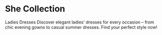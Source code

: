 # She Collection 
Ladies Dresses
Discover elegant ladies' dresses for every occasion – from chic evening gowns to casual summer dresses. Find your perfect style now!


